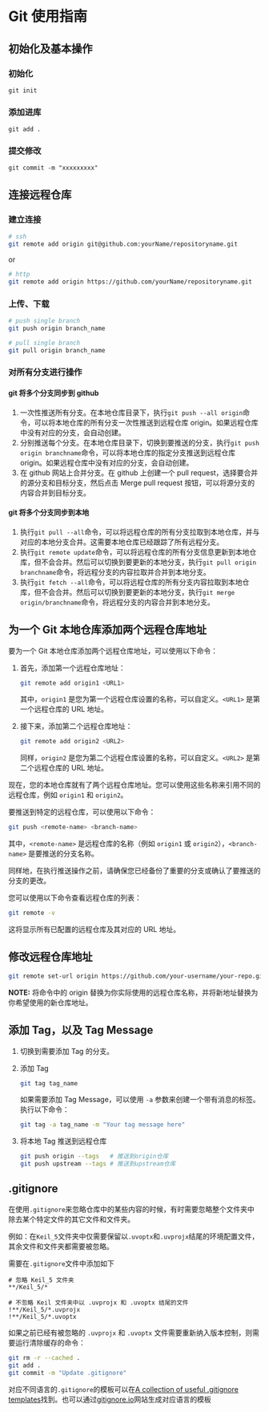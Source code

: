 # Git 使用指南

## 初始化及基本操作

### 初始化

```text
git init
```

### 添加进库

```text
git add .
```

### 提交修改

```text
git commit -m "xxxxxxxxx"
```

## 连接远程仓库

### 建立连接

```sh
# ssh
git remote add origin git@github.com:yourName/repositoryname.git
```

or

```sh
# http
git remote add origin https://github.com/yourName/repositoryname.git
```

### 上传、下载

```sh
# push single branch
git push origin branch_name

# pull single branch
git pull origin branch_name
```

### 对所有分支进行操作

#### git 将多个分支同步到 github

1. 一次性推送所有分支。在本地仓库目录下，执行`git push --all origin`命令，可以将本地仓库的所有分支一次性推送到远程仓库 origin。如果远程仓库中没有对应的分支，会自动创建。
2. 分别推送每个分支。在本地仓库目录下，切换到要推送的分支，执行`git push origin branchname`命令，可以将本地仓库的指定分支推送到远程仓库 origin。如果远程仓库中没有对应的分支，会自动创建。
3. 在 github 网站上合并分支。在 github 上创建一个 pull request，选择要合并的源分支和目标分支，然后点击 Merge pull request 按钮，可以将源分支的内容合并到目标分支。

#### git 将多个分支同步到本地

1. 执行`git pull --all`命令，可以将远程仓库的所有分支拉取到本地仓库，并与对应的本地分支合并。这需要本地仓库已经跟踪了所有远程分支。
2. 执行`git remote update`命令，可以将远程仓库的所有分支信息更新到本地仓库，但不会合并。然后可以切换到要更新的本地分支，执行`git pull origin branchname`命令，将远程分支的内容拉取并合并到本地分支。
3. 执行`git fetch --all`命令，可以将远程仓库的所有分支内容拉取到本地仓库，但不会合并。然后可以切换到要更新的本地分支，执行`git merge origin/branchname`命令，将远程分支的内容合并到本地分支。

## 为一个 Git 本地仓库添加两个远程仓库地址

要为一个 Git 本地仓库添加两个远程仓库地址，可以使用以下命令：

1. 首先，添加第一个远程仓库地址：

    ```bash
    git remote add origin1 <URL1>
    ```

    其中，`origin1` 是您为第一个远程仓库设置的名称，可以自定义。`<URL1>` 是第一个远程仓库的 URL 地址。

2. 接下来，添加第二个远程仓库地址：

    ```bash
    git remote add origin2 <URL2>
    ```

    同样，`origin2` 是您为第二个远程仓库设置的名称，可以自定义。`<URL2>` 是第二个远程仓库的 URL 地址。

现在，您的本地仓库就有了两个远程仓库地址。您可以使用这些名称来引用不同的远程仓库，例如 `origin1` 和 `origin2`。

要推送到特定的远程仓库，可以使用以下命令：

```bash
git push <remote-name> <branch-name>
```

其中，`<remote-name>` 是远程仓库的名称（例如 `origin1` 或 `origin2`），`<branch-name>` 是要推送的分支名称。

同样地，在执行推送操作之前，请确保您已经备份了重要的分支或确认了要推送的分支的更改。

您可以使用以下命令查看远程仓库的列表：

```bash
git remote -v
```

这将显示所有已配置的远程仓库及其对应的 URL 地址。

## 修改远程仓库地址

```bash
git remote set-url origin https://github.com/your-username/your-repo.git
```

**NOTE:** 将命令中的 origin 替换为你实际使用的远程仓库名称，并将新地址替换为你希望使用的新仓库地址。

## 添加 Tag，以及 Tag Message

1. 切换到需要添加 Tag 的分支。

2. 添加 Tag

    ```bash
    git tag tag_name
    ```

    如果需要添加 Tag Message，可以使用 `-a` 参数来创建一个带有消息的标签。执行以下命令：

    ```bash
    git tag -a tag_name -m "Your tag message here"
    ```

3. 将本地 Tag 推送到远程仓库

    ```bash
    git push origin --tags   # 推送到origin仓库
    git push upstream --tags # 推送到upstream仓库
    ```

## .gitignore

在使用`.gitignore`来忽略仓库中的某些内容的时候，有时需要忽略整个文件夹中除去某个特定文件的其它文件和文件夹。

例如：在`Keil_5`文件夹中仅需要保留以`.uvoptx`和`.uvprojx`结尾的环境配置文件，其余文件和文件夹都需要被忽略。

需要在`.gitignore`文件中添加如下

```gitignore
# 忽略 Keil_5 文件夹
**/Keil_5/*

# 不忽略 Keil 文件夹中以 .uvprojx 和 .uvoptx 结尾的文件
!**/Keil_5/*.uvprojx
!**/Keil_5/*.uvoptx
```

如果之前已经有被忽略的 `.uvprojx` 和 `.uvoptx` 文件需要重新纳入版本控制，则需要运行清除缓存的命令：

```bash
git rm -r --cached .
git add .
git commit -m "Update .gitignore"
```

对应不同语言的`.gitignore`的模板可以在[A collection of useful .gitignore templates](https://github.com/github/gitignore)找到。也可以通过[gitignore.io](https://www.toptal.com/developers/gitignore)网站生成对应语言的模板
